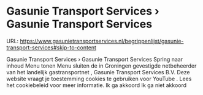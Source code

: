 # Gasunie Transport Services › Gasunie Transport Services

URL: https://www.gasunietransportservices.nl/begrippenlijst/gasunie-transport-services#skip-to-content

Gasunie Transport Services › Gasunie Transport Services
Spring naar inhoud
Menu tonen
Menu sluiten
de in Groningen gevestigde
netbeheerder
van het
landelijk gastransportnet
, Gasunie Transport Services B.V.
Deze website vraagt je toestemming cookies te gebruiken voor
YouTube
. Lees het
cookiebeleid
voor meer informatie.
Ik ga akkoord
Ik ga niet akkoord